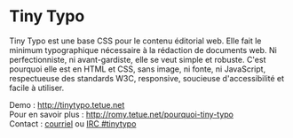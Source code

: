 Tiny Typo
=========

Tiny Typo est une base CSS pour le contenu éditorial web. Elle fait le minimum typographique nécessaire à la rédaction de documents web. Ni perfectionniste, ni avant-gardiste, elle se veut simple et robuste. C'est pourquoi elle est en HTML et CSS, sans image, ni fonte, ni JavaScript, respectueuse des standards W3C, responsive, soucieuse d'accessibilité et facile à utiliser.

Demo : http://tinytypo.tetue.net  
Pour en savoir plus : http://romy.tetue.net/pourquoi-tiny-typo  
Contact : [courriel](http://romy.tetue.net/contact) ou [IRC #tinytypo](irc://irc.freenode.net/tinytypo)